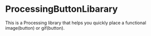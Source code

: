 # ProcessingButtonLibarary

This is a Processing library that helps you quickly place a functional image(button) or gif(button).
